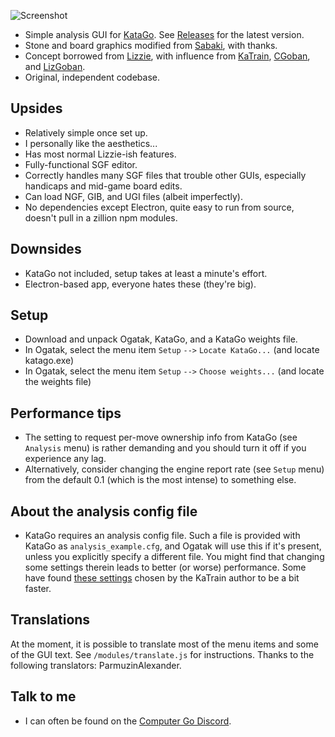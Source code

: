 ![Screenshot](https://user-images.githubusercontent.com/16438795/156058144-1bad6a82-3850-44fb-821f-34e56a1a1f21.png)

* Simple analysis GUI for [KataGo](https://github.com/lightvector/KataGo). See [Releases](https://github.com/rooklift/ogatak/releases) for the latest version.
* Stone and board graphics modified from [Sabaki](https://github.com/SabakiHQ/Sabaki), with thanks.
* Concept borrowed from [Lizzie](https://github.com/featurecat/lizzie), with influence from [KaTrain](https://github.com/sanderland/katrain), [CGoban](https://www.gokgs.com/download.jsp), and [LizGoban](https://github.com/kaorahi/lizgoban).
* Original, independent codebase.

## Upsides

* Relatively simple once set up.
* I personally like the aesthetics...
* Has most normal Lizzie-ish features.
* Fully-functional SGF editor.
* Correctly handles many SGF files that trouble other GUIs, especially handicaps and mid-game board edits.
* Can load NGF, GIB, and UGI files (albeit imperfectly).
* No dependencies except Electron, quite easy to run from source, doesn't pull in a zillion npm modules.

## Downsides

* KataGo not included, setup takes at least a minute's effort.
* Electron-based app, everyone hates these (they're big).

## Setup

* Download and unpack Ogatak, KataGo, and a KataGo weights file.
* In Ogatak, select the menu item `Setup` `-->` `Locate KataGo...` (and locate katago.exe)
* In Ogatak, select the menu item `Setup` `-->` `Choose weights...` (and locate the weights file) 

## Performance tips

* The setting to request per-move ownership info from KataGo (see `Analysis` menu) is rather demanding and you should turn it off if you experience any lag.
* Alternatively, consider changing the engine report rate (see `Setup` menu) from the default 0.1 (which is the most intense) to something else.

## About the analysis config file

* KataGo requires an analysis config file. Such a file is provided with KataGo as `analysis_example.cfg`, and Ogatak will use this if it's present, unless you explicitly specify a different file. You might find that changing some settings therein leads to better (or worse) performance. Some have found [these settings](https://github.com/sanderland/katrain/blob/master/katrain/KataGo/analysis_config.cfg) chosen by the KaTrain author to be a bit faster.

## Translations

At the moment, it is possible to translate most of the menu items and some of the GUI text. See `/modules/translate.js` for instructions. Thanks to the following translators: ParmuzinAlexander.

## Talk to me

* I can often be found on the [Computer Go Discord](https://discord.com/invite/5vacH5F).

